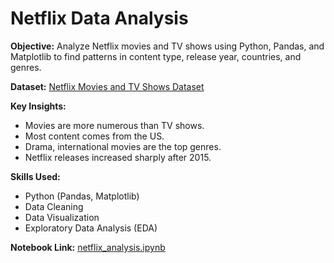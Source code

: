 # Netflix Data Analysis

**Objective:** Analyze Netflix movies and TV shows using Python, Pandas, and Matplotlib to find patterns in content type, release year, countries, and genres.

**Dataset:** [Netflix Movies and TV Shows Dataset](https://www.kaggle.com/datasets/shivamb/netflix-shows)

**Key Insights:**
- Movies are more numerous than TV shows.
- Most content comes from the US.
- Drama, international movies are the top genres.
- Netflix releases increased sharply after 2015.

**Skills Used:**
- Python (Pandas, Matplotlib)
- Data Cleaning
- Data Visualization
- Exploratory Data Analysis (EDA)

**Notebook Link:** [netflix_analysis.ipynb](./netflix_analysis.ipynb)
